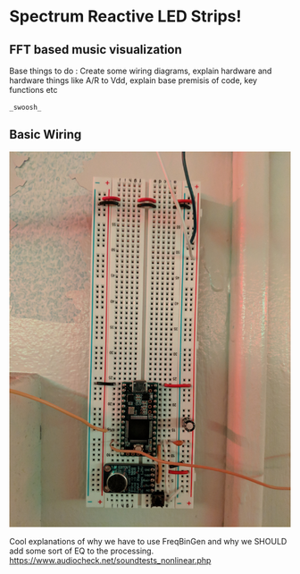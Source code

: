 # Spectrum Reactive LED Strips!
##  FFT based music visualization

Base things to do : Create some wiring diagrams, explain hardware and hardware things like A/R to Vdd, explain base premisis of code, key functions etc

```
_swoosh_
```

## Basic Wiring
![Screenshot](wiring.jpg)

Cool explanations of why we have to use FreqBinGen and why we SHOULD add some sort of EQ to the processing.
https://www.audiocheck.net/soundtests_nonlinear.php

